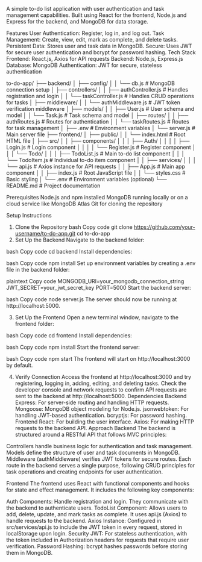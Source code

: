 A simple to-do list application with user authentication and task management capabilities. Built using React for the frontend, Node.js and Express for the backend, and MongoDB for data storage.

Features
User Authentication: Register, log in, and log out.
Task Management: Create, view, edit, mark as complete, and delete tasks.
Persistent Data: Stores user and task data in MongoDB.
Secure: Uses JWT for secure user authentication and bcrypt for password hashing.
Tech Stack
Frontend: React.js, Axios for API requests
Backend: Node.js, Express.js
Database: MongoDB
Authentication: JWT for secure, stateless authentication

to-do-app/
├── backend/
│   ├── config/
│   │   └── db.js                 # MongoDB connection setup
│   ├── controllers/
│   │   ├── authController.js      # Handles registration and login
│   │   └── taskController.js      # Handles CRUD operations for tasks
│   ├── middleware/
│   │   └── authMiddleware.js      # JWT token verification middleware
│   ├── models/
│   │   ├── User.js                # User schema and model
│   │   └── Task.js                # Task schema and model
│   ├── routes/
│   │   ├── authRoutes.js          # Routes for authentication
│   │   └── taskRoutes.js          # Routes for task management
│   ├── .env                       # Environment variables
│   └── server.js                  # Main server file
├── frontend/
│   ├── public/
│   │   └── index.html             # Root HTML file
│   ├── src/
│   │   ├── components/
│   │   │   ├── Auth/
│   │   │   │   ├── Login.js       # Login component
│   │   │   │   └── Register.js    # Register component
│   │   │   └── Todo/
│   │   │       ├── TodoList.js    # Main to-do list component
│   │   │       └── TodoItem.js    # Individual to-do item component
│   │   ├── services/
│   │   │   └── api.js             # Axios instance for API requests
│   │   ├── App.js                 # Main app component
│   │   ├── index.js               # Root JavaScript file
│   │   └── styles.css             # Basic styling
│   └── .env                       # Environment variables (optional)
└── README.md                      # Project documentation


Prerequisites
Node.js and npm installed
MongoDB running locally or on a cloud service like MongoDB Atlas
Git for cloning the repository


Setup Instructions
1. Clone the Repository
bash
Copy code
git clone https://github.com/your-username/to-do-app.git
cd to-do-app
2. Set Up the Backend
Navigate to the backend folder:

bash
Copy code
cd backend
Install dependencies:

bash
Copy code
npm install
Set up environment variables by creating a .env file in the backend folder:

plaintext
Copy code
MONGODB_URI=your_mongodb_connection_string
JWT_SECRET=your_jwt_secret_key
PORT=5000
Start the backend server:

bash
Copy code
node server.js
The server should now be running at http://localhost:5000.

3. Set Up the Frontend
Open a new terminal window, navigate to the frontend folder:

bash
Copy code
cd frontend
Install dependencies:

bash
Copy code
npm install
Start the frontend server:

bash
Copy code
npm start
The frontend will start on http://localhost:3000 by default.

4. Verify Connection
Access the frontend at http://localhost:3000 and try registering, logging in, adding, editing, and deleting tasks.
Check the developer console and network requests to confirm API requests are sent to the backend at http://localhost:5000.
Dependencies
Backend
Express: For server-side routing and handling HTTP requests.
Mongoose: MongoDB object modeling for Node.js.
jsonwebtoken: For handling JWT-based authentication.
bcryptjs: For password hashing.
Frontend
React: For building the user interface.
Axios: For making HTTP requests to the backend API.
Approach
Backend
The backend is structured around a RESTful API that follows MVC principles:

Controllers handle business logic for authentication and task management.
Models define the structure of user and task documents in MongoDB.
Middleware (authMiddleware) verifies JWT tokens for secure routes.
Each route in the backend serves a single purpose, following CRUD principles for task operations and creating endpoints for user authentication.

Frontend
The frontend uses React with functional components and hooks for state and effect management. It includes the following key components:

Auth Components: Handle registration and login. They communicate with the backend to authenticate users.
TodoList Component: Allows users to add, delete, update, and mark tasks as complete. It uses api.js (Axios) to handle requests to the backend.
Axios Instance: Configured in src/services/api.js to include the JWT token in every request, stored in localStorage upon login.
Security
JWT: For stateless authentication, with the token included in Authorization headers for requests that require user verification.
Password Hashing: bcrypt hashes passwords before storing them in MongoDB.


